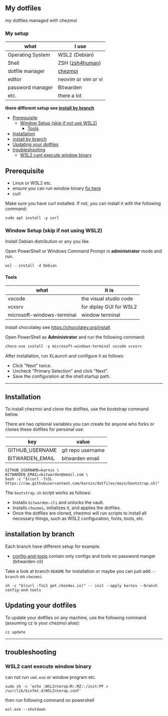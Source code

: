 ## My dotfiles
my dotfiles managed with chezmoi

### My setup
| what             | I use                                                    | 
| ---------------- | -------------------------------------------------------- |
| Operating System | WSL2 (Debian)                                            |
| Shell            | ZSH ([zsh4human](https://github.com/romkatv/zsh4humans)) |
| dotfile manager  | [chezmoi](https://www.chezmoi.io/)                       |
| editor           | neovim or vim or vi                                      |
| password manager | Bitwarden                                                |
| etc.             | there a lot                                              |

**there different setup see [install by branch](#installation-by-branch)**

- [Prerequisite](#prerequisite)
  - [Window Setup (skip if not use WSL2)](#window-setup-skip-if-not-using-wsl2) 
    - [Tools](#tools)
- [Installation](#installation)
- [install by branch](#installation-by-branch)
- [Updating your dotfiles](#updating-your-dotfiles)
- [troubleshooting](#troubleshooting)
  - [WSL2 cant execute window binary](#wsl2-cant-execute-window-binary)

## Prerequisite

- Linux or WSL2 etc.
- ensure you can run window binary [fix here](#wsl2-cant-execute-window-binary)
- curl 

Make sure you have curl installed. If not, you can install it with the following command:
```shell
sudo apt install -y curl
```

### Window Setup (skip if not using WSL2)

Install Debian distribution or any you like

Open PowerShell or Windows Command Prompt in **administrator** mode and run.

```powershell
wsl --install -d Debian
```

#### Tools
| what                       | it is                   |
| -------------------------- | ----------------------- |
| vscode                     | the visual studio code  |
| vcxsrv                     | for diplay GUI for WSL2 |
| microsoft-windows-terminal | window terminal         | 

Install chocolatey see https://chocolatey.org/install

Open PowerShell as **Administrator** and run the following command:
```powershell
choco.exe install -y microsoft-windows-terminal vscode vcxsrv
```

After installation, run XLaunch and configure it as follows:
- Click "Next" twice.
- Uncheck "Primary Selection" and click "Next".
- Save the configuration at the shell:startup path.

---
## Installation

To install chezmoi and clone the dotfiles, use the bootstrap command below. 

There are two optional variables you can create for anyone who forks or clones these dotfiles for personal use:

| key             | value               | 
| --------------- | ------------------- |
| GITHUB_USERNAME | git repo username   |
| BITWARDEN_EMAIL | bitwarden email     |

```shell
GITHUB_USERNAME=karnzx \
BITWARDEN_EMAIL=bitwarden@email.com \
bash -c "$(curl -fsSL https://raw.githubusercontent.com/karnzx/dotfiles/main/bootstrap.sh)"
```

The `bootstrap.sh` script works as follows:

- Installs `bitwarden-cli` and unlocks the vault.
- Installs `chezmoi`, initializes it, and applies the dotfiles.
- Once the dotfiles are cloned, chezmoi will run scripts to install all necessary things, such as WSL2 configuration, fonts, tools, etc.

## installation by branch

Each branch have different setup for example.
- [config-and-tools](https://github.com/karnzx/dotfiles/tree/config-and-tools) contain only configs and tools no password manger (bitwarden-cli)

Take a look at branch `README` for installation or maybe you can just add `--branch` on `chezmoi`

```shell
sh -c "$(curl -fsLS get.chezmoi.io)" -- init --apply karnzx --branch config-and-tools
```


## Updating your dotfiles
To update your dotfiles on any machine, use the following command (assuming cz is your chezmoi alias):

```shell
cz update
```
--- 

## troubleshooting

### WSL2 cant execute window binary

can not run `cmd.exe` or window program etc.
```shell
sudo sh -c 'echo :WSLInterop:M::MZ::/init:PF > /usr/lib/binfmt.d/WSLInterop.conf'
```
then run following command on powershell
```poweshell
wsl.exe --shutdown
```
